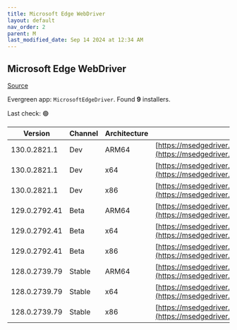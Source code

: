 ```yaml
---
title: Microsoft Edge WebDriver
layout: default
nav_order: 2
parent: M
last_modified_date: Sep 14 2024 at 12:34 AM
---
```


## Microsoft Edge WebDriver

[Source](https://www.microsoft.com/edge)

Evergreen app: `MicrosoftEdgeDriver`. Found **9** installers.

Last check: 🟢

| Version       | Channel | Architecture | URI                                                                                                                                            |
| ------------- | ------- | ------------ | ---------------------------------------------------------------------------------------------------------------------------------------------- |
| 130.0.2821.1  | Dev     | ARM64        | [https://msedgedriver.azureedge.net/130.0.2821.1/edgedriver_arm64.zip](https://msedgedriver.azureedge.net/130.0.2821.1/edgedriver_arm64.zip)   |
| 130.0.2821.1  | Dev     | x64          | [https://msedgedriver.azureedge.net/130.0.2821.1/edgedriver_win64.zip](https://msedgedriver.azureedge.net/130.0.2821.1/edgedriver_win64.zip)   |
| 130.0.2821.1  | Dev     | x86          | [https://msedgedriver.azureedge.net/130.0.2821.1/edgedriver_win32.zip](https://msedgedriver.azureedge.net/130.0.2821.1/edgedriver_win32.zip)   |
| 129.0.2792.41 | Beta    | ARM64        | [https://msedgedriver.azureedge.net/129.0.2792.41/edgedriver_arm64.zip](https://msedgedriver.azureedge.net/129.0.2792.41/edgedriver_arm64.zip) |
| 129.0.2792.41 | Beta    | x64          | [https://msedgedriver.azureedge.net/129.0.2792.41/edgedriver_win64.zip](https://msedgedriver.azureedge.net/129.0.2792.41/edgedriver_win64.zip) |
| 129.0.2792.41 | Beta    | x86          | [https://msedgedriver.azureedge.net/129.0.2792.41/edgedriver_win32.zip](https://msedgedriver.azureedge.net/129.0.2792.41/edgedriver_win32.zip) |
| 128.0.2739.79 | Stable  | ARM64        | [https://msedgedriver.azureedge.net/128.0.2739.79/edgedriver_arm64.zip](https://msedgedriver.azureedge.net/128.0.2739.79/edgedriver_arm64.zip) |
| 128.0.2739.79 | Stable  | x64          | [https://msedgedriver.azureedge.net/128.0.2739.79/edgedriver_win64.zip](https://msedgedriver.azureedge.net/128.0.2739.79/edgedriver_win64.zip) |
| 128.0.2739.79 | Stable  | x86          | [https://msedgedriver.azureedge.net/128.0.2739.79/edgedriver_win32.zip](https://msedgedriver.azureedge.net/128.0.2739.79/edgedriver_win32.zip) |
